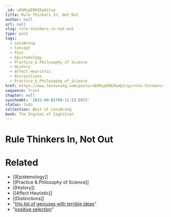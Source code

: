 ```yaml
---
_id: u8GMcpEN9Z6aQiCvp
title: Rule Thinkers In, Not Out
author: null
url: null
slug: rule-thinkers-in-not-out
type: post
tags:
  - LessWrong
  - Concept
  - Post
  - Epistemology
  - Practice_& Philosophy of Science
  - History
  - Affect_Heuristic
  - Distinctions
  - Practice_&_Philosophy_of_Science
href: https://www.lesswrong.com/posts/u8GMcpEN9Z6aQiCvp/rule-thinkers-in-not-out
sequence: Trust
chapter: null
synchedAt: '2022-09-01T09:11:53.597Z'
status: todo
collection: Best of LessWrong
book: The Engines of Cognition
---
```


# Rule Thinkers In, Not Out


# Related

- [[Epistemology]]
- [[Practice & Philosophy of Science]]
- [[History]]
- [[Affect Heuristic]]
- [[Distinctions]]
- "[this list of geniuses with terrible ideas](https://www.reddit.com/r/slatestarcodex/comments/aoh607/examples_of_otherwise_good_scientists_who_were/)"
- "[positive selection](https://www.lesswrong.com/posts/LsXtcLyzyfGg3gT5R/negative-and-positive-selection)"